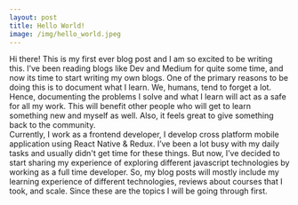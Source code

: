 ```yaml
---
layout: post
title: Hello World!
image: /img/hello_world.jpeg
---
```


Hi there! This is my first ever blog post and I am so excited to be writing this. I’ve been reading blogs like Dev and Medium for quite some time, and now its time to start writing my own blogs. One of the primary reasons to be doing this is to document what I learn.
We, humans, tend to forget a lot. Hence, documenting the problems I solve and what I learn will act as a safe for all my work. This will benefit other people who will get to learn something new and myself as well. Also, it feels great to give something back to the community.  
Currently, I work as a frontend developer, I develop cross platform mobile application using React Native & Redux. I’ve been a lot busy with my daily tasks and usually didn't get time for these things. But now, I’ve decided to start sharing my experience of exploring different javascript technologies by working as a full time developer. So, my blog posts will mostly include my learning experience of different technologies, reviews about courses that I took, and scale. Since these are the topics I will be going through first.


